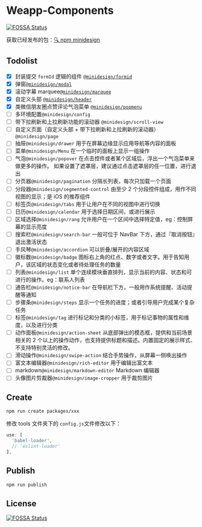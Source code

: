 # Weapp-Components

[![FOSSA Status](https://app.fossa.io/api/projects/git%2Bgithub.com%2Fkiruya%2Fminidesign.svg?type=shield)](https://app.fossa.io/projects/git%2Bgithub.com%2Fkiruya%2Fminidesign?ref=badge_shield)

获取已经发布的包：[🔍 npm minidesign](https://www.npmjs.com/search?q=minidesign)

## Todolist

- [x] 封装提交 `formId` 逻辑的组件 [`@minidesign/formid`](https://github.com/kiruya/minidesign/tree/master/packages/formid)
- [x] 弹窗[`@minidesign/modal`](https://github.com/kiruya/minidesign/tree/master/packages/modal)
- [x] 滚动字幕 marquee[`@minidesign/marquee`](https://github.com/kiruya/minidesign/tree/master/packages/marquee)
- [x] 自定义头部 [`@minidesign/header`](https://github.com/kiruya/minidesign/tree/master/packages/header)
- [x] 类微信朋友圈点赞评论气泡菜单 [`@minidesign/popmenu`](https://github.com/kiruya/minidesign/tree/master/packages/popmenu)
- [ ] 多环境配置`@minidesign/config`
- [ ] 带下拉刷新和上拉刷新功能的滚动器 `@minidesign/scroll-view`
- [ ] 自定义页面（自定义头部 + 带下拉刷新和上拉刷新的滚动器） `@minidesign/page`
- [ ] 抽屉`@minidesign/drawer` 用于在屏幕边缘显示应用导航等内容的面板
- [ ] 菜单`@minidesign/Menu` 在一个临时的面板上显示一组操作
- [ ] 气泡`@minidesign/popover` 在点击控件或者某个区域后，浮出一个气泡菜单来做更多的操作。 如果设置了遮罩层，建议通过点击遮罩层的任一位置，进行退出
- [ ] 分页器`@minidesign/pagination` 分隔长列表，每次只加载一个页面
- [ ] 分段器`@minidesign/segmented-control` 由至少 2 个分段控件组成，用作不同视图的显示；是 iOS 的推荐组件
- [ ] 标签页`@minidesign/tabs` 用于让用户在不同的视图中进行切换
- [ ] 日历`@minidesign/calendar` 用于选择日期区间，或进行展示
- [ ] 区域选择`@minidesign/rang` 允许用户在一个区间中选择特定值，eg：控制屏幕的显示亮度
- [ ] 搜索栏`@minidesign/search-bar` 一般可位于 NavBar 下方，通过『取消按钮』退出激活状态
- [ ] 手风琴`@minidesign/accordion` 可以折叠/展开的内容区域
- [ ] 徽标数`@minidesign/badge` 图标右上角的红点、数字或者文字。用于告知用户，该区域的状态变化或者待处理任务的数量
- [ ] 列表`@minidesign/list` 单个连续模块垂直排列，显示当前的内容、状态和可进行的操作。eg：联系人列表
- [ ] 通告栏`@minidesign/notice-bar` 在导航栏下方，一般用作系统提醒、活动提醒等通知
- [ ] 步骤条`@minidesign/steps` 显示一个任务的进度；或者引导用户完成某个复杂任务
- [ ] 标签`@minidesign/tag` 进行标记和分类的小标签，用于标记事物的属性和维度，以及进行分类
- [ ] 动作面板`@minidesign/action-sheet` 从底部弹出的模态框，提供和当前场景相关的 2 个以上的操作动作，也支持提供标题和描述。内置固定的展示样式、不支持特别灵活的修改。
- [ ] 滑动操作`@minidesign/swipe-action` 结合手势操作，从屏幕一侧唤出操作
- [ ] 富文本编辑器`@minidesign/rich-editor` 用于编辑出富文本
- [ ] markdown`@minidesign/markdown-editor` Markdown 编辑器
- [ ] 头像图片剪裁器`@minidesign/image-cropper` 用于裁剪图片

## Create

```bash
npm run create packages/xxx
```

修改 tools 文件夹下的 `config.js`文件修改以下：

```javascript
use: [
  'babel-loader',
  // 'eslint-loader'
],
```

## Publish

```bash
npm run publish
```

## License

[![FOSSA Status](https://app.fossa.io/api/projects/git%2Bgithub.com%2Fkiruya%2Fminidesign.svg?type=large)](https://app.fossa.io/projects/git%2Bgithub.com%2Fkiruya%2Fminidesign?ref=badge_large)
